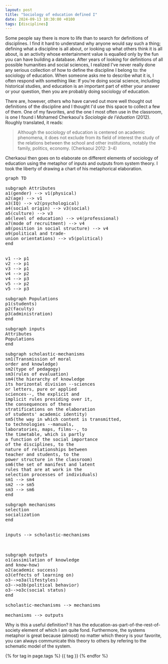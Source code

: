 ```yaml
---
layout: post
title: "Sociology of education defined I"
date: 2024-09-13 10:30:00 +0100
tags: [disciplines]
---
```


Some people say there is more to life than to search for definitions of disciplines. I find it hard to understand why anyone would say such a thing; defining what a discipline is all about, or looking up what others think it is all about, is an activity whose entertainment value is equalled only by the fun you can have building a database. After years of looking for definitions of all possible humanities and social sciences, I realized I've never really done any serious collection of how to define the discipline I belong to: the sociology of education. When someone asks me to describe what it is, I often respond with something like: If you're doing social science, including historical studies, and education is an important part of either your answer or your question, then you are probably doing sociology of education.

There are, however, others who have carved out more well thought out definitions of the discipline and I thought I'd use this space to collect a few of them. One of my favorites, and the one I most often use in the classroom, is one I found i Mohamed Cherkaoui's *Sociologie de l'éduation* (2012). Roughly translated, it reads: 

> Although the sociology of education is centered on academic phenomena, it does not exclude from its field of interest the study of the relations between the school and other institutions, notably the family, politics, economy. (Cherkaoui 2012: 3-4)

Cherkaoui then goes on to elaborate on different elements of sociology of education using the metaphor of inputs and outputs from system theory. I took the liberty of drawing a chart of his metaphorical elaboration.

<pre class="mermaid">
graph TD

subgraph Attributes
a1(gender) --> v1(physical)
a2(age) --> v1
a3(IQ) --> v2(psychological)
a4(social origin) --> v3(social)
a5(culture) --> v3
a6(level of education) --> v4(professional)
a7(mode of recruitment) --> v4
a8(position in social structure) --> v4
a9(political and trade-
union orientations) --> v5(political)
end


v1 --> p1
v2 --> p1
v3 --> p1
v4 --> p2
v4 --> p3
v5 --> p2
v5 --> p3

subgraph Populations
p1(students)
p2(faculty)
p3(administration)
end

subgraph inputs
Attributes 
Populations
end

subgraph scholastic-mechanisms
sm1(Transmission of moral
order and knowledge)
sm2(type of pedagogy)
sm3(rules of evaluation)
sm4(the hierarchy of knowledge
its horizontal division --sciences 
or letters, pure or applied 
sciences--, the explicit and 
implicit rules presiding over it, 
the consequences of these 
stratifications on the elaboration 
of students' academic identity)
sm5(the way in which content is transmitted, 
to technologies --manuals, 
laboratories, maps, films--, to 
the timetable, which is partly 
a function of the social importance 
of the disciplines, to the 
nature of relationships between 
teacher and students, to the 
power structure in the classroom)
sm6(the set of manifest and latent 
rules that are at work in the 
selection processes of individuals)
sm1 --> sm4
sm2 --> sm5
sm3 --> sm6
end

subgraph mechanisms
selection
socialization
end


inputs --> scholastic-mechanisms



subgraph outputs
o1(assimilation of knowledge
and know-how)
o2(academic success)
o3(effects of learning on)
o3-->o3a(lifestyles)
o3-->o3b(political behavior)
o3-->o3c(social status)
end

scholastic-mechanisms --> mechanisms

mechanisms --> outputs
</pre>
<script src="https://cdn.jsdelivr.net/npm/mermaid@10.9.1/dist/mermaid.min.js"></script>

Why is this a useful definition? It has the education-as-part-of-the-rest-of-society element of which I am quite fond. Furthermore, the systems metaphor is great because (almost) no matter which theory is your favorite, you can always communicate this theory to others by refering to the schematic model of the system.


{% for tag in page.tags %} {{ tag }} {% endfor %}